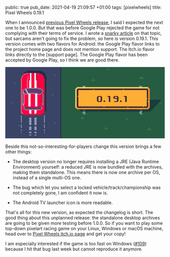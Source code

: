 public: true
pub_date: 2021-04-19 21:09:57 +01:00
tags: [pixelwheels]
title: Pixel Wheels 0.19.1

When I announced [previous Pixel Wheels release][pw019], I said I expected the next one to be 1.0.0. But that was before Google Play rejected the game for not complying with their terms of service. I wrote a [snarky article][sarcasm] on that topic, but sarcams aren't going to fix the problem, so here is version 0.19.1. This version comes with two flavors for Android: the Google Play flavor links to the project home page and does not mention support. The Itch.io flavor links directly to the [support page]. The Google Play flavor has been accepted by Google Play, so I think we are good there.

[pw019]: https://agateau.com/2021/pixelwheels-0-19-0
[sarcasm]: /2021/google-does-not-want-you-to-tell-your-players-about-your-donation-page

![Pixel Wheels 0.19.1](0.19.1.png)

<!-- break -->

Beside this not-so-interesting-for-players change this version brings a few other things:

- The desktop version no longer requires installing a JRE (Java Runtime Environment) yourself: a reduced JRE is now bundled with the archives, making them standalone. This means there is now one archive per OS, instead of a single multi-OS one.

- The bug which let you select a locked vehicle/track/championship was not completely gone, I am confident it now is.

- The Android TV launcher icon is more readable.

That's all for this new version, as expected the changelog is short. The good thing about this unplanned release: the standalone desktop archives are going to be given more testing before 1.0.0. So if you want to play some top-down pixelart racing game on your Linux, Windows or macOS machine, head over to [Pixel Wheels itch.io page][itchio] and get your copy!

I am especially interested if the game is too fast on Windows ([#109][bug109]) because I hit that bug last week but cannot reproduce it anymore.

[itchio]: https://agateau.itch.io/pixelwheels
[bug109]: https://github.com/agateau/pixelwheels/issues/109
